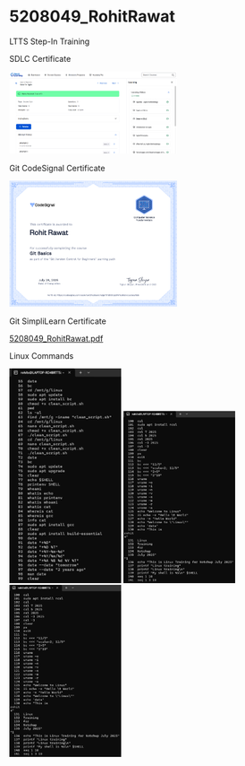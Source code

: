 # 5208049_RohitRawat
LTTS Step-In Training

SDLC Certificate


<img src="https://github.com/rohit-77777/5208049_RohitRawat/blob/main/SDLC/5208049_RohitRawat.png" alt="5208049_RohitRawat" width="300" />





Git CodeSignal Certificate

<img src="https://github.com/rohit-77777/5208049_RohitRawat/blob/main/Git/5208049_RohitRawat.png" alt="5208049_RohitRawat" width="300" />




Git SimpliLearn Certificate

[5208049_RohitRawat.pdf](https://github.com/rohit-77777/5208049_RohitRawat/raw/main/Git/5208049_RohitRawat.pdf)



Linux Commands

<p float="left">
  <img src="https://github.com/rohit-77777/5208049_RohitRawat/blob/main/Linux/LinuxCommand1.png" width="200" />
  <img src="https://github.com/rohit-77777/5208049_RohitRawat/blob/main/Linux/LinuxCommand2.png" width="200" />
  <img src="https://github.com/rohit-77777/5208049_RohitRawat/blob/main/Linux/LinuxCommand2.png" width="200" />
</p>

